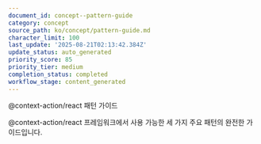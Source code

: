```yaml
---
document_id: concept--pattern-guide
category: concept
source_path: ko/concept/pattern-guide.md
character_limit: 100
last_update: '2025-08-21T02:13:42.384Z'
update_status: auto_generated
priority_score: 85
priority_tier: medium
completion_status: completed
workflow_stage: content_generated
---
```

@context-action/react 패턴 가이드

@context-action/react 프레임워크에서 사용 가능한 세 가지 주요 패턴의 완전한 가이드입니다.
